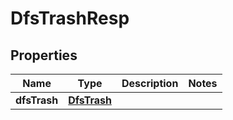 # DfsTrashResp

## Properties
Name | Type | Description | Notes
------------ | ------------- | ------------- | -------------
**dfsTrash** | [**DfsTrash**](DfsTrash.md) |  | 
